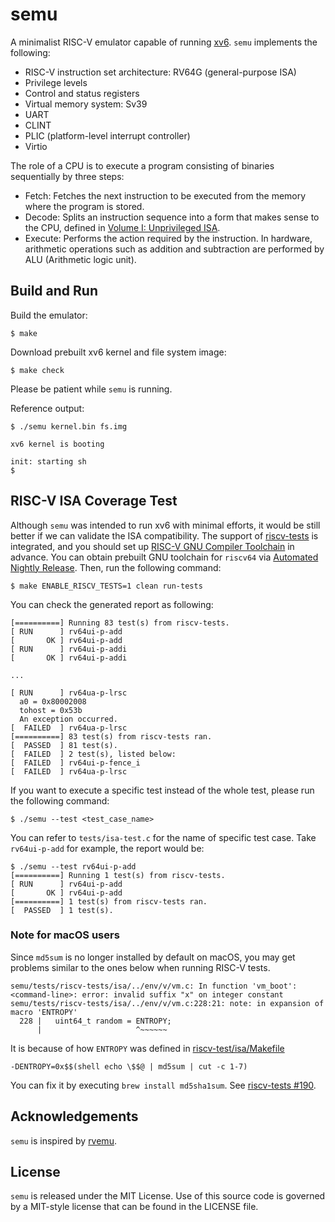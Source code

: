 # semu

A minimalist RISC-V emulator capable of running [xv6](https://github.com/mit-pdos/xv6-riscv).
`semu` implements the following:
- RISC-V instruction set architecture: RV64G (general-purpose ISA)
- Privilege levels
- Control and status registers
- Virtual memory system: Sv39
- UART
- CLINT
- PLIC (platform-level interrupt controller)
- Virtio

The role of a CPU is to execute a program consisting of binaries sequentially by three steps:
- Fetch: Fetches the next instruction to be executed from the memory where the program is stored.
- Decode: Splits an instruction sequence into a form that makes sense to the CPU, defined in [Volume I: Unprivileged ISA](https://riscv.org/technical/specifications/).
- Execute: Performs the action required by the instruction. In hardware, arithmetic operations such as addition and subtraction are performed by ALU (Arithmetic logic unit).

## Build and Run

Build the emulator:
```shell
$ make
```

Download prebuilt xv6 kernel and file system image:
```shell
$ make check
```

Please be patient while `semu` is running.

Reference output:
```
$ ./semu kernel.bin fs.img

xv6 kernel is booting

init: starting sh
$
```

## RISC-V ISA Coverage Test

Although `semu` was intended to run xv6 with minimal efforts, it would be still better if we can validate the ISA compatibility.
The support of [riscv-tests](https://github.com/riscv-software-src/riscv-tests) is integrated, and you should set up [RISC-V GNU Compiler Toolchain](https://github.com/riscv-collab/riscv-gnu-toolchain) in advance.
You can obtain prebuilt GNU toolchain for `riscv64` via [Automated Nightly Release](https://github.com/riscv-collab/riscv-gnu-toolchain/releases).
Then, run the following command:
```shell
$ make ENABLE_RISCV_TESTS=1 clean run-tests
```

You can check the generated report as following:
```shell
[==========] Running 83 test(s) from riscv-tests.
[ RUN      ] rv64ui-p-add
[       OK ] rv64ui-p-add
[ RUN      ] rv64ui-p-addi
[       OK ] rv64ui-p-addi

...

[ RUN      ] rv64ua-p-lrsc
  a0 = 0x80002008
  tohost = 0x53b
  An exception occurred.
[  FAILED  ] rv64ua-p-lrsc
[==========] 83 test(s) from riscv-tests ran.
[  PASSED  ] 81 test(s).
[  FAILED  ] 2 test(s), listed below:
[  FAILED  ] rv64ui-p-fence_i
[  FAILED  ] rv64ua-p-lrsc
```

If you want to execute a specific test instead of the whole test, please run the following command:
```shell
$ ./semu --test <test_case_name>
```

You can refer to `tests/isa-test.c` for the name of specific test case.
Take `rv64ui-p-add` for example, the report would be:
```shell
$ ./semu --test rv64ui-p-add
[==========] Running 1 test(s) from riscv-tests.
[ RUN      ] rv64ui-p-add
[       OK ] rv64ui-p-add
[==========] 1 test(s) from riscv-tests ran.
[  PASSED  ] 1 test(s).
```

### Note for macOS users
Since `md5sum` is no longer installed by default on macOS, you may get problems similar to the ones below when running RISC-V tests.
```shell
semu/tests/riscv-tests/isa/../env/v/vm.c: In function 'vm_boot':
<command-line>: error: invalid suffix "x" on integer constant
semu/tests/riscv-tests/isa/../env/v/vm.c:228:21: note: in expansion of macro 'ENTROPY'
  228 |   uint64_t random = ENTROPY;
      |                     ^~~~~~~
```
It is because of how `ENTROPY` was defined in [riscv-test/isa/Makefile](https://github.com/riscv-software-src/riscv-tests/blob/74a62ef0f3eefa759c1c49ae1c756879232f96da/isa/Makefile#L64)

```
-DENTROPY=0x$$(shell echo \$$@ | md5sum | cut -c 1-7)
```

You can fix it by executing `brew install md5sha1sum`. See [riscv-tests #190](https://github.com/riscv-software-src/riscv-tests/issues/190).


## Acknowledgements

`semu` is inspired by [rvemu](https://github.com/d0iasm/rvemu).

## License

`semu` is released under the MIT License.
Use of this source code is governed by a MIT-style license that can be found in the LICENSE file.
